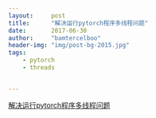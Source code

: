 ```yaml
---
layout:     post
title:      "解决运行pytorch程序多线程问题"
date:       2017-06-30
author:     "bamtercelboo"
header-img: "img/post-bg-2015.jpg"
tags:
    - pytorch
    - threads


---
```


> <div>
  <a href="http://www.cnblogs.com/bamtercelboo/p/7097933.html">解决运行pytorch程序多线程问题</a></div>



